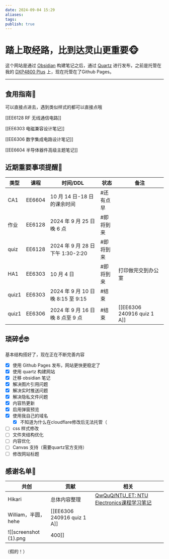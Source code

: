 ```yaml
---
date: 2024-09-04 15:29
aliases: 
tags: 
publish: true
---
```


# 踏上取经路，比到达灵山更重要🐵

这个网站是通过 [Obsidian](https://obsidian.md/) 构建笔记之后，通过 [Quartz](https://github.com/jackyzha0/quartz) 进行发布，之前是托管在我的 [DXP4800 Plus](https://www.ugnas.com/) 上，现在托管在了Github Pages。

---

## 食用指南🍔

可以直接点进去，遇到类似样式的都可以直接点哦

[[EE6128 RF 无线通信电路]]  

[[EE6303 电磁兼容设计笔记]]

[[EE6306 数字集成电路设计笔记]]

[[EE6604 半导体器件高级主题笔记]]

## 近期重要事项提醒📢

| 类型    | 课程     | 时间/DDL                       | 状态    | 备注                         |
| ----- | ------ | ---------------------------- | ----- | -------------------------- |
| CA1   | EE6604 | 10 月 14 日-18 日的课余时间          | #还有点早 |                            |
| 作业    | EE6128 | 2024 年 9 月 25 日晚 6 点         | #即将到来 |                            |
| quiz  | EE6128 | 2024 年 9 月 28 日下午 1:30-2:20  | #即将到来 |                            |
| HA1   | EE6303 | 10 月 4 日                     | #即将到来 | 打印做完交到办公室                  |
| quiz1 | EE6303 | 2024 年 9 月 10 日晚 8:15 至 9:15 | #结束   |                            |
| quiz1 | EE6306 | 2024 年 9 月 16 日晚 8 点至 9 点    | #结束   | [[EE6306 240916 quiz 1 A]] |

## 琐碎☝️🤓

基本结构搭好了，现在正在不断完善内容

- [x] 使用 Github Pages 发布，网站更快更稳定了
- [x] 使用 quartz 构建网站
- [x] 迁移 obsidian 笔记
- [x] 解决图片引用问题
- [x] 解决实时推送问题
- [x] 解决隐私文件问题
- [x] 内容热更新
- [x] 启用弹窗预览
- [x] 使用我自己的域名
	- [x] 不知道为什么在cloudflare修改后无法托管（
- [ ] css 样式修改
- [ ] 文件夹结构优化
- [ ] 内容优化
- [ ] Canvas 支持（需要quartz官方支持）
- [ ] 修改网站标题

## 感谢名单🥹

| 共创              | 贡献                         | 相关                                                                     |
| --------------- | -------------------------- | ---------------------------------------------------------------------- |
| Hikari          | 总体内容整理                     | [QwQuQ/NTU_ET: NTU Electronics课程学习笔记](https://github.com/QwQuQ/NTU_ET) |
| William，半圆，hehe | [[EE6306 240916 quiz 1 A]] |                                                                        |
![[screenshot (1).png|400]]
（假的！）